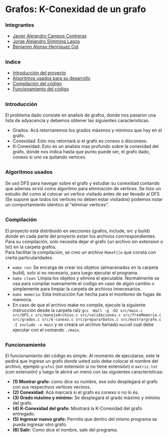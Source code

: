 # Grafos: K-Conexidad de un grafo

### Integrantes

- [Javier Alejandro Campos Contreras](https://github.com/huebitoo "Javier Alejandro Campos Contreras") 
- [Jorge Alejandro Slimming Lagos](https://github.com/JorshSlimming "Jorge Alejandro Slimming Lagos")
- [Benjamin Alonso Henriquez Cid](https://github.com/ba-hc "Benjamin Alonso Henriquez Cid")

##

###  Indice 
- [Introducción del proyecto](#introducción)
- [Algoritmos usados para su desarrollo](#algoritmos-usados)
- [Compilación del código](#compilación)
- [Funcionamiento del código](#funcionamiento)

##

### Introducción
El problema dado consiste en analisis de grafos, donde nos pasaron una lista de adyacencia y debemos obtener las siguientes caracteristicas.

* Grados: Acá retornaremos los grados máximos y minimos que hay en el grafo.
* Conexidad: Esto nos retornará si el grafo es conexo o disconexo.
* K-Conexidad: Esto es un analisis mas profundo sobre la conexidad del grafo, donde nos indica hasta que punto puede ser, el grafo dado, conexo si uno va quitando vertices.

##

### Algoritmos usados
Se usó DFS para navegar sobre el grafo y estudiar su conexidad contando que ademas sirvió como algoritmo para eliminación de vertices. Se hizo un estudio del como al colocar un vertice visitado antes de ser llevado al DFS (Se supone que todos los vertices no deben estar visitados) podemos notar un comportamiento identico al "eliminar vertices".

##

### Compilación
El proyecto está distribuido en secciones (grafos, include, src y build) donde en cada parte del proyecto estan los archivos conrrespondientes. Para su compilación, solo necesita dejar el grafo (un archivo sin extension o txt) en la carpeta grafos.\
Para facilitar la compilación, se creo un archivo `Makefile` que consta con cierta particularidades.


* `make run`: Se encarga de crear los objetos (almacenados en la carpeta build), solo si es  necesario, para luego ejecutar el programa.
* `make clean`: Limpia los objetos y elimina el ejecutable. Normalmente se usa para compilar nuevamente el codigo en caso de algún cambio o simplemente para limpiar la carpeta de archivos innecesarios.
* `make memoria`: Esta instrucción fue hecha para el monitoreo de fugas de memoria.
* En caso de que el archivo make no compile, ejecute la siguiente instrucción desde la carpeta raíz ```gcc -Wall -g -O2 src/main.c src/DFS.c src/manejoArchivo.c src/validaciones.c src/freeMemoria.c src/grados.c src/k-conexo.c src/prepararDatos.c src/mostrargrafo.c -I include -o main``` y se creará un archivo llamado `main`el cual debe ejecutar con el comando `./main`. 

##

### Funcionamiento
El funcionamiento del código es simple. Al momento de ejecutarse, este le pedirá que ingrese un grafo donde usted solo debe colocar el nombre del archivo, ejemplo `grafo1` (sin extensión si no tiene extensión) o `matriz.txt` (con extensión) y luego le abrirá un menú con las siguientes características:

* **(1) Mostrar grafo:** como dice su numbre, ese solo desplegará el grafo con sus respectivos vertices vecinos.
* **(2) Conexidad:** Acá marcará si el grafo es conexo o no lo és.
* **(3) Grado máximo y minimo:** Se desplegará el grado máximo y minimo del grafo.
* **(4) K-Conexidad del grafo:** Mostrará la K-Conexidad del grafo entregado.
* **(5) Ingresar nuevo grafo:** Permite que dentro del mismo programa se pueda ingresar otro grafo.
* **(6) Salir:** Como dice el nombre, sale del programa.
